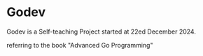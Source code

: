 # Godev

Godev is a Self-teaching Project started at 22ed December 2024.

referring to the book "Advanced Go Programming"

